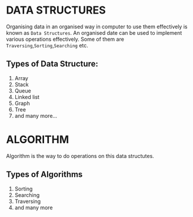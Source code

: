 # DATA STRUCTURES
Organising data in an organised way in computer to use them effectively is known as `Data Structures`.
An organised date can be used to implement various operations effectively.
Some of them are `Traversing`,`Sorting`,`Searching` etc.

## Types of Data Structure:
1. Array
2. Stack
3. Queue
4. Linked list
5. Graph
6. Tree
7. and many more...

# ALGORITHM
Algorithm is the way to do operations on this data structutes.

## Types of Algorithms
1. Sorting
2. Searching
3. Traversing
4. and many more
